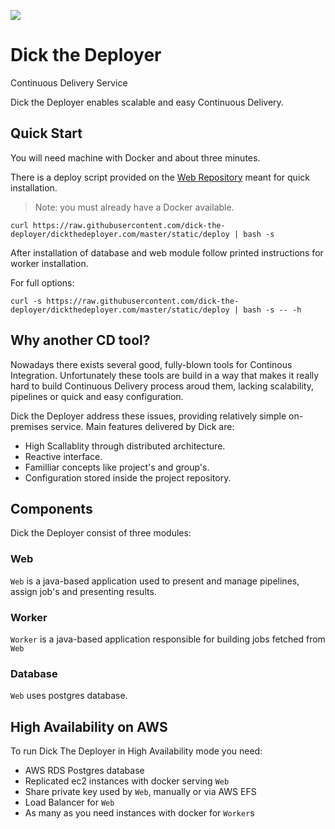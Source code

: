 [![][travis img]][travis]

# Dick the Deployer
Continuous Delivery Service

Dick the Deployer enables scalable and easy Continuous Delivery.

## Quick Start
You will need machine with Docker and about three minutes.

There is a deploy script provided on the [Web Repository](https://github.com/dick-the-deployer/dickthedeployer.com) meant
for quick installation.

> Note: you must already have a Docker available.

```
curl https://raw.githubusercontent.com/dick-the-deployer/dickthedeployer.com/master/static/deploy | bash -s
```
After installation of database and web module follow printed instructions for worker installation.

For full options:

```
curl -s https://raw.githubusercontent.com/dick-the-deployer/dickthedeployer.com/master/static/deploy | bash -s -- -h
```

## Why another CD tool?

Nowadays there exists several good, fully-blown tools for Continous Integration. Unfortunately these tools are build in a way that makes it really hard to build Continuous Delivery process aroud them, lacking scalability, pipelines or quick and easy configuration. 

Dick the Deployer address these issues, providing relatively simple on-premises service. Main features delivered by Dick are:

* High Scallablity through distributed architecture.
* Reactive interface.
* Familliar concepts like project's and group's.
* Configuration stored inside the project repository.

## Components

Dick the Deployer consist of three modules:

### Web
`Web` is a java-based application used to present and manage pipelines, assign job's and presenting results.

### Worker
`Worker` is a java-based application responsible for building jobs fetched from `Web`

### Database
`Web` uses postgres database.

## High Availability on AWS
To run Dick The Deployer in High Availability mode you need:
* AWS RDS Postgres database
* Replicated ec2 instances with docker serving `Web`
* Share private key used by `Web`, manually or via AWS EFS
* Load Balancer for `Web`
* As many as you need instances with docker for `Worker`s

[travis]:https://travis-ci.org/dick-the-deployer/dick
[travis img]:https://travis-ci.org/dick-the-deployer/dick.svg?branch=master
